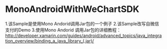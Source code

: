 # MonoAndroidWithWeChartSDK
1.该Sample是使用Mono Andorid调用Jar包的一个例子
2.该Sample改写自微信支付的Demo
3.使用Mono Andorid 调用Jar包的详细教程：http://developer.xamarin.com/guides/android/advanced_topics/java_integration_overview/binding_a_java_library_(.jar)/
